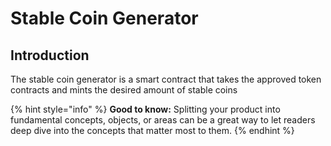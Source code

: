 # Stable Coin Generator

## Introduction

The stable coin generator is a smart contract that takes the approved token contracts and mints the desired amount of stable coins





{% hint style="info" %}
**Good to know:** Splitting your product into fundamental concepts, objects, or areas can be a great way to let readers deep dive into the concepts that matter most to them.
{% endhint %}
